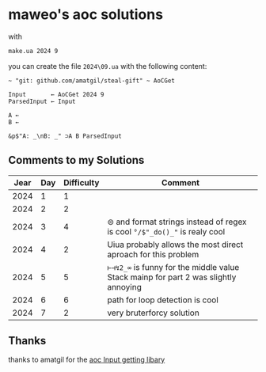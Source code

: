 # maweo's aoc solutions

with

```bash
make.ua 2024 9
```

you can create the file `2024\09.ua` with the following content:

```uiua
~ "git: github.com/amatgil/steal-gift" ~ AoCGet

Input       ← AoCGet 2024 9
ParsedInput ← Input

A ←
B ←

&p$"A: _\nB: _" ⊃A B ParsedInput
```

## Comments to my Solutions

| Jear | Day | Difficulty | Comment                                                                             |
| ---- | --- | ---------- | ----------------------------------------------------------------------------------- |
| 2024 | 1   | 1          |                                                                                     |
| 2024 | 2   | 2          |                                                                                     |
| 2024 | 3   | 4          | ⊜ and format strings instead of regex is cool `°/$"_do()_"` is realy cool           |
| 2024 | 4   | 2          | Uiua probably allows the most direct aproach for this problem                       |
| 2024 | 5   | 5          | `⊢⊣↯2_∞` is funny for the middle value Stack mainp for part 2 was slightly annoying |
| 2024 | 6   | 6          | path for loop detection is cool                                                     |
| 2024 | 7   | 2          | very bruterforcy solution                                                           |

## Thanks

thanks to amatgil for the [aoc Input getting libary](https://github.com/amatgil/steal-gift)
